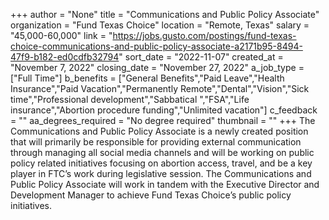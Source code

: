+++
author = "None"
title = "Communications and Public Policy Associate"
organization = "Fund Texas Choice"
location = "Remote, Texas"
salary = "45,000-60,000"
link = "https://jobs.gusto.com/postings/fund-texas-choice-communications-and-public-policy-associate-a2171b95-8494-47f9-b182-ed0cdfb32794"
sort_date = "2022-11-07"
created_at = "November 7, 2022"
closing_date = "November 27, 2022"
a_job_type = ["Full Time"]
b_benefits = ["General Benefits","Paid Leave","Health Insurance","Paid Vacation","Permanently Remote","Dental","Vision","Sick time","Professional development","Sabbatical ","FSA","Life insurance","Abortion procedure funding","Unlimited vacation"]
c_feedback = ""
aa_degrees_required = "No degree required"
thumbnail = ""
+++
The Communications and Public Policy Associate is a newly created position that will primarily be responsible for providing external communication through managing all social media channels and will be working on public policy related initiatives focusing on abortion access, travel, and be a key player in FTC’s work during legislative session. The Communications and Public Policy Associate will work in tandem with the Executive Director and Development Manager to achieve Fund Texas Choice’s public policy initiatives.
